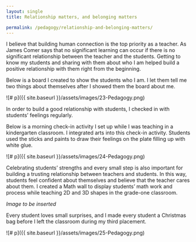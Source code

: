 ```yaml
---
layout: single
title: Relationship matters, and belonging matters

permalink: /pedagogy/relationship-and-belonging-matters/
---
```


I believe that building human connection is the top priority as a teacher. As James Comer says that no significant learning can occur if there is no significant relationship between the teacher and the students. Getting to know my students and sharing with them about who I am helped build a positive relationship with them right from the beginning.

Below is a board I created to show the students who I am. I let them tell me two things about themselves after I showed them the board about me.

![# p]({{ site.baseurl }}/assets/images/23-Pedagogy.png)

In order to build a good relationship with students, I checked in with students’ feelings regularly.

Below is a morning check-in activity I set up while I was teaching in a kindergarten classroom. I integrated arts into this check-in activity. Students used the sticks and paints to draw their feelings on the plate filling up with white glue.

![# p]({{ site.baseurl }}/assets/images/24-Pedagogy.png)

Celebrating students’ strengths and every small step is also important for building a trusting relationship between teachers and students. In this way, students feel confident about themselves and believe that the teacher cares about them. I created a Math wall to display students’ math work and process while teaching 2D and 3D shapes in the grade-one classroom.

*Image to be inserted*

Every student loves small surprises, and I made every student a Christmas bag before I left the classroom during my third placement.

![# p]({{ site.baseurl }}/assets/images/25-Pedagogy.png)